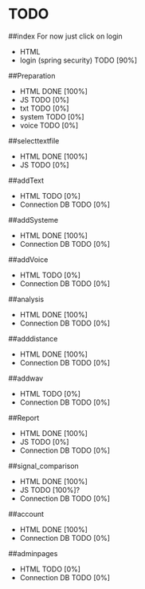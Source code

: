 TODO
=========

##index
For now just click on login

- HTML
- login (spring security) 	TODO 	[90%] 


##Preparation
- HTML					DONE	[100%]
- JS 					TODO	[0%]
- txt					TODO 	[0%]
- system 				TODO	[0%]
- voice 				TODO	[0%]

##selecttextfile
- HTML					DONE 	[100%]
- JS					TODO	[0%]

##addText
- HTML					TODO 	[0%]
- Connection DB			TODO	[0%]

##addSysteme
- HTML					DONE	[100%]
- Connection DB			TODO	[0%]

##addVoice
- HTML					TODO 	[0%]
- Connection DB			TODO	[0%]

##analysis
- HTML					DONE	[100%]
- Connection DB			TODO	[0%]

##adddistance
- HTML					DONE	[100%]
- Connection DB			TODO	[0%]

##addwav
- HTML					TODO 	[0%]
- Connection DB			TODO	[0%]

##Report
- HTML					DONE 	[100%]
- JS					TODO	[0%]
- Connection DB			TODO	[0%]

##signal_comparison
- HTML					DONE 	[100%]
- JS					TODO	[100%]?
- Connection DB			TODO	[0%]

##account
- HTML					DONE 	[100%]
- Connection DB			TODO	[0%]

##adminpages
- HTML					TODO 	[0%]
- Connection DB			TODO	[0%]
